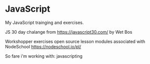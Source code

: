 # JavaScript

My JavaScript trainging and exercises.

JS 30 day chalange from https://javascript30.com/ by Wet Bos

Workshopper exercises open source lesson modules associated with NodeSchool
https://nodeschool.io/pl/

So fare i'm working with:
	javascripting
